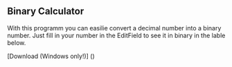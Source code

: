 ## Binary Calculator

With this programm you can easilie convert a decimal number into a binary number. Just fill in your number in the EditField to see it in binary in the lable below.

[Download (Windows only!)] () 


